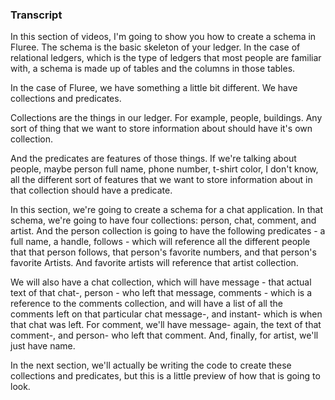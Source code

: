 ### Transcript 

In this section of videos, I'm going to show you how to create a schema in Fluree. The schema is the basic skeleton of your ledger. In the case of relational ledgers, which is the type of ledgers that most people are familiar with, a schema is made up of tables and the columns in those tables. 

In the case of Fluree, we have something a little bit different. We have collections and predicates. 

Collections are the things in our ledger. For example, people, buildings. Any sort of thing that we want to store information about should have it's own collection. 

And the predicates are features of those things. If we're talking about people, maybe person full name, phone number, t-shirt color, I don't know, all the different sort of features that we want to store information about in that collection should have a predicate. 

In this section, we're going to create a schema for a chat application. In that schema, we're going to have four collections: person, chat, comment, and artist. And the person collection is going to have the following predicates - a full name, a handle, follows - which will reference all the different people that that person follows, that person's favorite numbers, and that person's favorite Artists. And favorite artists will reference that artist collection. 

We will also have a chat collection, which will have message - that actual text of that chat-, person - who left that message, comments - which is a reference to the comments collection, and will have a list of all the comments left on that particular chat message-, and instant- which is when that chat was left. For comment, we'll have message- again, the text of that comment-, and person- who left that comment. And, finally, for artist, we'll just have name.

In the next section, we'll actually be writing the code to create these collections and predicates, but this is a little preview of how that is going to look. 

